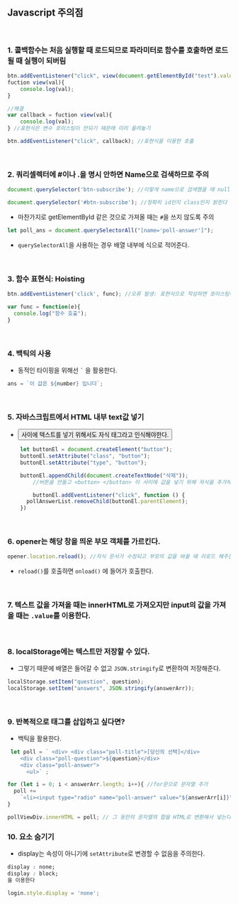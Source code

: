 ## Javascript 주의점

​       

### 1. 콜백함수는 처음 실행할 때 로드되므로 파라미터로 함수를 호출하면 로드될 때 실행이 되버림

```javascript
btn.addEventListener("click", view(document.getElementById("test").value));
fuction view(val){
	console.log(val);
}
```

```javascript
//해결
var callback = fuction view(val){
	console.log(val);
} //표현식은 변수 호이스팅이 안되기 때문에 미리 올려놓기

btn.addEventListener("click", callback); //표현식을 이용한 호출
```

​       

### 2. 쿼리셀렉터에 #이나 .을 명시 안하면 Name으로 검색하므로 주의

```javascript
document.querySelector('btn-subscribe'); //이렇게 name으로 검색했을 때 null이 발생해서 검색X

document.querySelector('#btn-subscribe'); //정확히 id인지 class인지 밝힌다
```

* 마찬가지로 getElementById 같은 것으로 가져올 때는 `#`을 쓰지 않도록 주의

```javascript
let poll_ans = document.querySelectorAll("[name='poll-answer']");
```

* `querySelectorAll`을 사용하는 경우 배열 내부에 식으로 적어준다.

​         

### 3. 함수 표현식: Hoisting

```javascript
btn.addEventListener('click', func); //오류 발생: 표현식으로 작성하면 호이스팅이 안되기 때문에 위에 써주어야 함 : 선언문으로 작성하거나 표현식은 맨 위에 작성하기

var func = function(e){
  console.log("함수 호출");
}
```

​          

### 4. 백틱의 사용

* 동적인 타이핑을 위해선 ``` ` ``` 을 활용한다.

```javascript
ans = `이 값은 ${number} 입니다`;
```

​        

### 5. 자바스크립트에서 HTML 내부 text값 넣기

* <button>사이에 텍스트를 넣기 위해서도 자식 태그라고 인식해야한다.

```javascript
    let buttonEl = document.createElement("button");
    buttonEl.setAttribute("class", "button");
    buttonEl.setAttribute("type", "button");

    buttonEl.appendChild(document.createTextNode("삭제"));
		//버튼을 만들고 <button> </button> 이 사이에 값을 넣기 위해 자식을 추가하지만 텍스트로 넣어준다.		

		buttonEl.addEventListener("click", function () {
      pollAnswerList.removeChild(buttonEl.parentElement);
    })
```

​        

### 6. opener는 해당 창을 띄운 부모 객체를 가르킨다.

```javascript
opener.location.reload(); //자식 문서가 수정되고 부모의 값을 바꿀 때 리로드 해주는 역할
```

*  `reload()`를 호출하면 `onload()` 에 들어가 호출한다.

​      

### 7. 텍스트 값을 가져올 때는 innerHTML로 가져오지만 input의 값을 가져올 때는 `.value`를 이용한다.

​         

### 8. localStorage에는 텍스트만 저장할 수 있다.

* 그렇기 때문에 배열은 들어갈 수 없고 `JSON.stringify`로 변환하여 저장해준다.

```javascript
localStorage.setItem("question", question);
localStorage.setItem("answers", JSON.stringify(answerArr));
```

​           

### 9. 반복적으로 태그를 삽입하고 싶다면?

* 백틱을 활용한다.

```javascript
 let poll = ` <div> <div class="poll-title">[당신의 선택]</div>
    <div class="poll-question">${question}</div>
    <div class="poll-answer">
      <ul>` ;

for (let i = 0; i < answerArr.length; i++){ //for문으로 문자열 추가
  poll +=
    `<li><input type="radio" name="poll-answer" value="${answerArr[i]}" /> ${answerArr[i]}</li>`;
}

pollViewDiv.innerHTML = poll; // 그 동안의 문자열의 합을 HTML로 변환해서 넣는다.
```



### 10. 요소 숨기기

* display는 속성이 아니기에 `setAttribute`로 변경할 수 없음을 주의한다.

```css
display : none;
display : block;
을 이용한다
```

```javascript
login.style.display = 'none';
```

